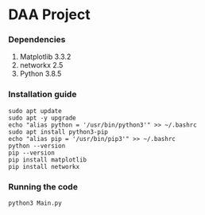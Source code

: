 # DAA Project
### Dependencies
1. Matplotlib 3.3.2
2. networkx 2.5
3. Python 3.8.5
### Installation guide
    sudo apt update
    sudo apt -y upgrade
    echo "alias python = '/usr/bin/python3'" >> ~/.bashrc
    sudo apt install python3-pip
    echo "alias pip = '/usr/bin/pip3'" >> ~/.bashrc
    python --version
    pip --version
    pip install matplotlib
    pip install networkx
### Running the code
    python3 Main.py